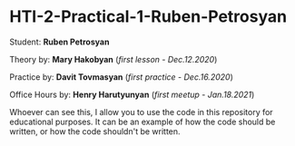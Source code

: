 # HTI-2-Practical-1-Ruben-Petrosyan
Student: **Ruben Petrosyan**

Theory by: **Mary Hakobyan**
(*first lesson - Dec.12.2020*)

Practice by: **Davit Tovmasyan**
(*first practice - Dec.16.2020*)

Office Hours by: **Henry Harutyunyan**
(*first meetup - Jan.18.2021*)

Whoever can see this, I allow you to use the code in this repository 
for educational purposes. It can be an example of how the code
should be written, or how the code shouldn't be written.